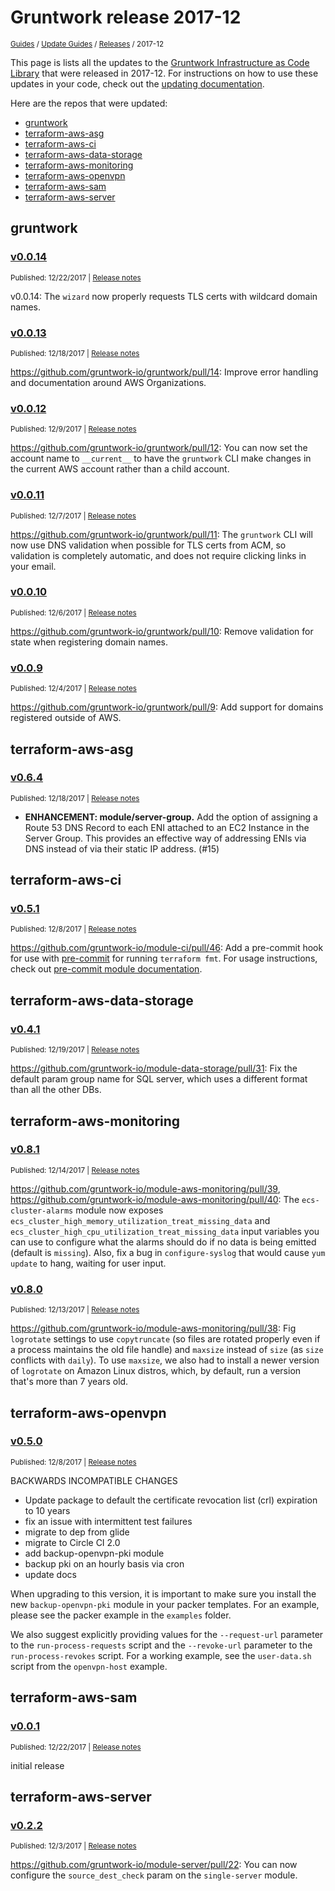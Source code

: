 
# Gruntwork release 2017-12

<p style={{marginTop: "-25px"}}><small><a href="/guides">Guides</a> / <a href="/guides/stay-up-to-date">Update Guides</a> / <a href="/guides/stay-up-to-date/releases">Releases</a> / 2017-12</small></p>

This page is lists all the updates to the [Gruntwork Infrastructure as Code
Library](https://gruntwork.io/infrastructure-as-code-library/) that were released in 2017-12. For instructions
on how to use these updates in your code, check out the [updating
documentation](/library/stay-up-to-date/updating).

Here are the repos that were updated:

- [gruntwork](#gruntwork)
- [terraform-aws-asg](#terraform-aws-asg)
- [terraform-aws-ci](#terraform-aws-ci)
- [terraform-aws-data-storage](#terraform-aws-data-storage)
- [terraform-aws-monitoring](#terraform-aws-monitoring)
- [terraform-aws-openvpn](#terraform-aws-openvpn)
- [terraform-aws-sam](#terraform-aws-sam)
- [terraform-aws-server](#terraform-aws-server)


## gruntwork


### [v0.0.14](https://github.com/gruntwork-io/gruntwork/releases/tag/v0.0.14)

<p style={{marginTop: "-20px", marginBottom: "10px"}}>
  <small>Published: 12/22/2017 | <a href="https://github.com/gruntwork-io/gruntwork/releases/tag/v0.0.14">Release notes</a></small>
</p>

<div style={{"overflow":"hidden","textOverflow":"ellipsis","display":"-webkit-box","WebkitLineClamp":10,"lineClamp":10,"WebkitBoxOrient":"vertical"}}>

  v0.0.14: The `wizard` now properly requests TLS certs with wildcard domain names.

</div>


### [v0.0.13](https://github.com/gruntwork-io/gruntwork/releases/tag/v0.0.13)

<p style={{marginTop: "-20px", marginBottom: "10px"}}>
  <small>Published: 12/18/2017 | <a href="https://github.com/gruntwork-io/gruntwork/releases/tag/v0.0.13">Release notes</a></small>
</p>

<div style={{"overflow":"hidden","textOverflow":"ellipsis","display":"-webkit-box","WebkitLineClamp":10,"lineClamp":10,"WebkitBoxOrient":"vertical"}}>

  https://github.com/gruntwork-io/gruntwork/pull/14: Improve error handling and documentation around AWS Organizations.

</div>


### [v0.0.12](https://github.com/gruntwork-io/gruntwork/releases/tag/v0.0.12)

<p style={{marginTop: "-20px", marginBottom: "10px"}}>
  <small>Published: 12/9/2017 | <a href="https://github.com/gruntwork-io/gruntwork/releases/tag/v0.0.12">Release notes</a></small>
</p>

<div style={{"overflow":"hidden","textOverflow":"ellipsis","display":"-webkit-box","WebkitLineClamp":10,"lineClamp":10,"WebkitBoxOrient":"vertical"}}>

  https://github.com/gruntwork-io/gruntwork/pull/12: You can now set the account name to `__current__` to have the `gruntwork` CLI make changes in the current AWS account rather than a child account.

</div>


### [v0.0.11](https://github.com/gruntwork-io/gruntwork/releases/tag/v0.0.11)

<p style={{marginTop: "-20px", marginBottom: "10px"}}>
  <small>Published: 12/7/2017 | <a href="https://github.com/gruntwork-io/gruntwork/releases/tag/v0.0.11">Release notes</a></small>
</p>

<div style={{"overflow":"hidden","textOverflow":"ellipsis","display":"-webkit-box","WebkitLineClamp":10,"lineClamp":10,"WebkitBoxOrient":"vertical"}}>

  https://github.com/gruntwork-io/gruntwork/pull/11: The `gruntwork` CLI will now use DNS validation when possible for TLS certs from ACM, so validation is completely automatic, and does not require clicking links in your email.

</div>


### [v0.0.10](https://github.com/gruntwork-io/gruntwork/releases/tag/v0.0.10)

<p style={{marginTop: "-20px", marginBottom: "10px"}}>
  <small>Published: 12/6/2017 | <a href="https://github.com/gruntwork-io/gruntwork/releases/tag/v0.0.10">Release notes</a></small>
</p>

<div style={{"overflow":"hidden","textOverflow":"ellipsis","display":"-webkit-box","WebkitLineClamp":10,"lineClamp":10,"WebkitBoxOrient":"vertical"}}>

  https://github.com/gruntwork-io/gruntwork/pull/10: Remove validation for state when registering domain names.

</div>


### [v0.0.9](https://github.com/gruntwork-io/gruntwork/releases/tag/v0.0.9)

<p style={{marginTop: "-20px", marginBottom: "10px"}}>
  <small>Published: 12/4/2017 | <a href="https://github.com/gruntwork-io/gruntwork/releases/tag/v0.0.9">Release notes</a></small>
</p>

<div style={{"overflow":"hidden","textOverflow":"ellipsis","display":"-webkit-box","WebkitLineClamp":10,"lineClamp":10,"WebkitBoxOrient":"vertical"}}>

  https://github.com/gruntwork-io/gruntwork/pull/9: Add support for domains registered outside of AWS.

</div>



## terraform-aws-asg


### [v0.6.4](https://github.com/gruntwork-io/terraform-aws-asg/releases/tag/v0.6.4)

<p style={{marginTop: "-20px", marginBottom: "10px"}}>
  <small>Published: 12/18/2017 | <a href="https://github.com/gruntwork-io/terraform-aws-asg/releases/tag/v0.6.4">Release notes</a></small>
</p>

<div style={{"overflow":"hidden","textOverflow":"ellipsis","display":"-webkit-box","WebkitLineClamp":10,"lineClamp":10,"WebkitBoxOrient":"vertical"}}>

  - **ENHANCEMENT: module/server-group.** Add the option of assigning a Route 53 DNS Record to each ENI attached to an EC2 Instance in the Server Group. This provides an effective way of addressing ENIs via DNS instead of via their static IP address. (#15)

</div>



## terraform-aws-ci


### [v0.5.1](https://github.com/gruntwork-io/terraform-aws-ci/releases/tag/v0.5.1)

<p style={{marginTop: "-20px", marginBottom: "10px"}}>
  <small>Published: 12/8/2017 | <a href="https://github.com/gruntwork-io/terraform-aws-ci/releases/tag/v0.5.1">Release notes</a></small>
</p>

<div style={{"overflow":"hidden","textOverflow":"ellipsis","display":"-webkit-box","WebkitLineClamp":10,"lineClamp":10,"WebkitBoxOrient":"vertical"}}>

  https://github.com/gruntwork-io/module-ci/pull/46: Add a pre-commit hook for use with [pre-commit](http://pre-commit.com/) for running `terraform fmt`. For usage instructions, check out [pre-commit module documentation](https://github.com/gruntwork-io/module-ci/tree/master/modules/precommit-hooks).

</div>



## terraform-aws-data-storage


### [v0.4.1](https://github.com/gruntwork-io/terraform-aws-data-storage/releases/tag/v0.4.1)

<p style={{marginTop: "-20px", marginBottom: "10px"}}>
  <small>Published: 12/19/2017 | <a href="https://github.com/gruntwork-io/terraform-aws-data-storage/releases/tag/v0.4.1">Release notes</a></small>
</p>

<div style={{"overflow":"hidden","textOverflow":"ellipsis","display":"-webkit-box","WebkitLineClamp":10,"lineClamp":10,"WebkitBoxOrient":"vertical"}}>

  https://github.com/gruntwork-io/module-data-storage/pull/31: Fix the default param group name for SQL server, which uses a different format than all the other DBs.

</div>



## terraform-aws-monitoring


### [v0.8.1](https://github.com/gruntwork-io/terraform-aws-monitoring/releases/tag/v0.8.1)

<p style={{marginTop: "-20px", marginBottom: "10px"}}>
  <small>Published: 12/14/2017 | <a href="https://github.com/gruntwork-io/terraform-aws-monitoring/releases/tag/v0.8.1">Release notes</a></small>
</p>

<div style={{"overflow":"hidden","textOverflow":"ellipsis","display":"-webkit-box","WebkitLineClamp":10,"lineClamp":10,"WebkitBoxOrient":"vertical"}}>

  https://github.com/gruntwork-io/module-aws-monitoring/pull/39, https://github.com/gruntwork-io/module-aws-monitoring/pull/40: The `ecs-cluster-alarms` module now exposes `ecs_cluster_high_memory_utilization_treat_missing_data` and `ecs_cluster_high_cpu_utilization_treat_missing_data` input variables you can use to configure what the alarms should do if no data is being emitted (default is `missing`). Also, fix a bug in `configure-syslog` that would cause `yum update` to hang, waiting for user input.

</div>


### [v0.8.0](https://github.com/gruntwork-io/terraform-aws-monitoring/releases/tag/v0.8.0)

<p style={{marginTop: "-20px", marginBottom: "10px"}}>
  <small>Published: 12/13/2017 | <a href="https://github.com/gruntwork-io/terraform-aws-monitoring/releases/tag/v0.8.0">Release notes</a></small>
</p>

<div style={{"overflow":"hidden","textOverflow":"ellipsis","display":"-webkit-box","WebkitLineClamp":10,"lineClamp":10,"WebkitBoxOrient":"vertical"}}>

  https://github.com/gruntwork-io/module-aws-monitoring/pull/38: Fig `logrotate` settings to use `copytruncate` (so files are rotated properly even if a process maintains the old file handle) and `maxsize` instead of `size` (as `size` conflicts with `daily`). To use `maxsize`, we also had to install a newer version of `logrotate` on Amazon Linux distros, which, by default, run a version that&apos;s more than 7 years old.

</div>



## terraform-aws-openvpn


### [v0.5.0](https://github.com/gruntwork-io/terraform-aws-openvpn/releases/tag/v0.5.0)

<p style={{marginTop: "-20px", marginBottom: "10px"}}>
  <small>Published: 12/8/2017 | <a href="https://github.com/gruntwork-io/terraform-aws-openvpn/releases/tag/v0.5.0">Release notes</a></small>
</p>

<div style={{"overflow":"hidden","textOverflow":"ellipsis","display":"-webkit-box","WebkitLineClamp":10,"lineClamp":10,"WebkitBoxOrient":"vertical"}}>

  BACKWARDS INCOMPATIBLE CHANGES

* Update package to default the certificate revocation list (crl) expiration to 10 years
* fix an issue with intermittent test failures
* migrate to dep from glide
* migrate to Circle CI 2.0
* add backup-openvpn-pki module
* backup pki on an hourly basis via cron
* update docs

When upgrading to this version, it is important to make sure you install the new `backup-openvpn-pki` module in your packer templates. For an example, please see the packer example in the `examples` folder.

We also suggest explicitly providing values for the `--request-url` parameter to the `run-process-requests` script and the `--revoke-url` parameter to the `run-process-revokes` script. For a working example, see the `user-data.sh` script from the `openvpn-host` example.

</div>



## terraform-aws-sam


### [v0.0.1](https://github.com/gruntwork-io/terraform-aws-sam/releases/tag/v0.0.1)

<p style={{marginTop: "-20px", marginBottom: "10px"}}>
  <small>Published: 12/22/2017 | <a href="https://github.com/gruntwork-io/terraform-aws-sam/releases/tag/v0.0.1">Release notes</a></small>
</p>

<div style={{"overflow":"hidden","textOverflow":"ellipsis","display":"-webkit-box","WebkitLineClamp":10,"lineClamp":10,"WebkitBoxOrient":"vertical"}}>

  initial release

</div>



## terraform-aws-server


### [v0.2.2](https://github.com/gruntwork-io/terraform-aws-server/releases/tag/v0.2.2)

<p style={{marginTop: "-20px", marginBottom: "10px"}}>
  <small>Published: 12/3/2017 | <a href="https://github.com/gruntwork-io/terraform-aws-server/releases/tag/v0.2.2">Release notes</a></small>
</p>

<div style={{"overflow":"hidden","textOverflow":"ellipsis","display":"-webkit-box","WebkitLineClamp":10,"lineClamp":10,"WebkitBoxOrient":"vertical"}}>

  https://github.com/gruntwork-io/module-server/pull/22: You can now configure the `source_dest_check` param on the `single-server` module.

</div>




<!-- ##DOCS-SOURCER-START
{
  "sourcePlugin": "releases",
  "hash": "1101d0b6522abcc9e2196f2ed890b3de"
}
##DOCS-SOURCER-END -->
